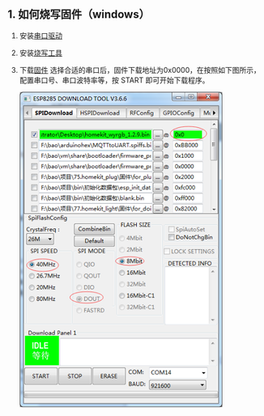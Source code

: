 ## 1. 如何烧写固件（windows）
1. 安装[串口驱动](https://github.com/SmartArduino/DoHome/blob/master/DoHome_HomeKit_Moon_Light/Drive/ch341ser.7z)
2. 安装[烧写工具](http://espressif.com/en/support/download/other-tools)
3. 下载[固件](https://github.com/SmartArduino/DoHome/blob/master/DoHome_HomeKit_Moon_Light/Firmware/homekit_light_doit_wrgb%E6%9C%88%E7%90%83%E7%81%AF_1.4.0.bin)
选择合适的串口后，固件下载地址为0x0000，在按照如下图所示，配置串口号、串口波特率等，按 START 即可开始下载程序。


    <img src="../readme_image/4.png" width="400" />
